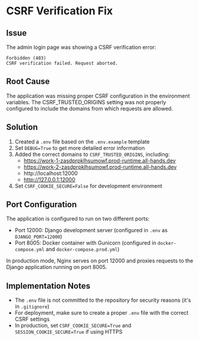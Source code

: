 # CSRF Verification Fix

## Issue
The admin login page was showing a CSRF verification error:

```
Forbidden (403)
CSRF verification failed. Request aborted.
```

## Root Cause
The application was missing proper CSRF configuration in the environment variables. The CSRF_TRUSTED_ORIGINS setting was not properly configured to include the domains from which requests are allowed.

## Solution
1. Created a `.env` file based on the `.env.example` template
2. Set `DEBUG=True` to get more detailed error information
3. Added the correct domains to `CSRF_TRUSTED_ORIGINS`, including:
   - https://work-1-zasdprpklhsumowf.prod-runtime.all-hands.dev
   - https://work-2-zasdprpklhsumowf.prod-runtime.all-hands.dev
   - http://localhost:12000
   - http://127.0.0.1:12000
4. Set `CSRF_COOKIE_SECURE=False` for development environment

## Port Configuration
The application is configured to run on two different ports:
- Port 12000: Django development server (configured in `.env` as `DJANGO_PORT=12000`)
- Port 8005: Docker container with Gunicorn (configured in `docker-compose.yml` and `docker-compose.prod.yml`)

In production mode, Nginx serves on port 12000 and proxies requests to the Django application running on port 8005.

## Implementation Notes
- The `.env` file is not committed to the repository for security reasons (it's in `.gitignore`)
- For deployment, make sure to create a proper `.env` file with the correct CSRF settings
- In production, set `CSRF_COOKIE_SECURE=True` and `SESSION_COOKIE_SECURE=True` if using HTTPS